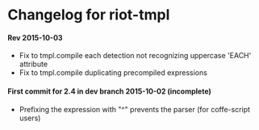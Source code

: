 # Changelog for riot-tmpl

#### Rev 2015-10-03
- Fix to tmpl.compile each detection not recognizing uppercase 'EACH' attribute
- Fix to tmpl.compile duplicating precompiled expressions

#### First commit for 2.4 in dev branch 2015-10-02 (incomplete)
- Prefixing the expression with "^" prevents the parser (for coffe-script users)